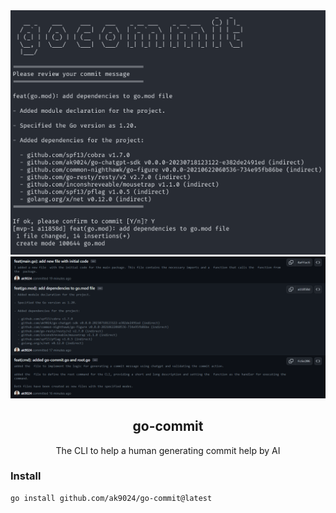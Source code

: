<div align="center">
    <img src="./assets/terminal.png" />
    <img src="./assets/preview-in-pr.png" />
    <h2>go-commit</h2>
    <p>The CLI to help a human generating commit help by AI</p>
</div>

### Install

```bash
go install github.com/ak9024/go-commit@latest
```
